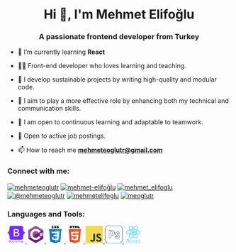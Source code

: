 <h1 align="center">Hi 👋, I'm Mehmet Elifoğlu</h1>
<h3 align="center">A passionate frontend developer from Turkey</h3>


- 🌱 I’m currently learning **React**

- 👨‍💻 Front-end developer who loves learning and teaching.
  
- 📝 I develop sustainable projects by writing high-quality and modular code.

- 📄 I aim to play a more effective role by enhancing both my technical and communication skills.

- 👯 I am open to continuous learning and adaptable to teamwork. 

- 🤝 Open to active job postings. 

- 📫 How to reach me **mehmeteoglutr@gmail.com**



<h3 align="left">Connect with me:</h3>
<p align="left">
<a href="https://twitter.com/mehmeteoglutr" target="blank"><img align="center" src="https://raw.githubusercontent.com/rahuldkjain/github-profile-readme-generator/master/src/images/icons/Social/twitter.svg" alt="mehmeteoglutr" height="30" width="40" /></a>
<a href="https://linkedin.com/in/mehmet-elifoğlu" target="blank"><img align="center" src="https://raw.githubusercontent.com/rahuldkjain/github-profile-readme-generator/master/src/images/icons/Social/linked-in-alt.svg" alt="mehmet-elifoğlu" height="30" width="40" /></a>
<a href="https://instagram.com/mehmet_elifoglu" target="blank"><img align="center" src="https://raw.githubusercontent.com/rahuldkjain/github-profile-readme-generator/master/src/images/icons/Social/instagram.svg" alt="mehmet_elifoglu" height="30" width="40" /></a>
<a href="https://medium.com/@mehmeteoglutr" target="blank"><img align="center" src="https://raw.githubusercontent.com/rahuldkjain/github-profile-readme-generator/master/src/images/icons/Social/medium.svg" alt="@mehmeteoglutr" height="30" width="40" /></a>
<a href="https://www.youtube.com/c/mehmetelifoglu" target="blank"><img align="center" src="https://raw.githubusercontent.com/rahuldkjain/github-profile-readme-generator/master/src/images/icons/Social/youtube.svg" alt="mehmetelifoglu" height="30" width="40" /></a>
<a href="https://discord.gg/meoglutr" target="blank"><img align="center" src="https://raw.githubusercontent.com/rahuldkjain/github-profile-readme-generator/master/src/images/icons/Social/discord.svg" alt="meoglutr" height="30" width="40" /></a>
</p>

<h3 align="left">Languages and Tools:</h3>
<p align="left"> <a href="https://getbootstrap.com" target="_blank" rel="noreferrer"> <img src="https://raw.githubusercontent.com/devicons/devicon/master/icons/bootstrap/bootstrap-plain-wordmark.svg" alt="bootstrap" width="40" height="40"/> </a> <a href="https://www.w3schools.com/cs/" target="_blank" rel="noreferrer"> <img src="https://raw.githubusercontent.com/devicons/devicon/master/icons/csharp/csharp-original.svg" alt="csharp" width="40" height="40"/> </a> <a href="https://www.w3schools.com/css/" target="_blank" rel="noreferrer"> <img src="https://raw.githubusercontent.com/devicons/devicon/master/icons/css3/css3-original-wordmark.svg" alt="css3" width="40" height="40"/> </a> <a href="https://www.w3.org/html/" target="_blank" rel="noreferrer"> <img src="https://raw.githubusercontent.com/devicons/devicon/master/icons/html5/html5-original-wordmark.svg" alt="html5" width="40" height="40"/> </a> <a href="https://developer.mozilla.org/en-US/docs/Web/JavaScript" target="_blank" rel="noreferrer"> <img src="https://raw.githubusercontent.com/devicons/devicon/master/icons/javascript/javascript-original.svg" alt="javascript" width="40" height="40"/> </a> <a href="https://www.photoshop.com/en" target="_blank" rel="noreferrer"> <img src="https://raw.githubusercontent.com/devicons/devicon/master/icons/photoshop/photoshop-line.svg" alt="photoshop" width="40" height="40"/> </a> <a href="https://reactjs.org/" target="_blank" rel="noreferrer"> <img src="https://raw.githubusercontent.com/devicons/devicon/master/icons/react/react-original-wordmark.svg" alt="react" width="40" height="40"/> </a> </p>

